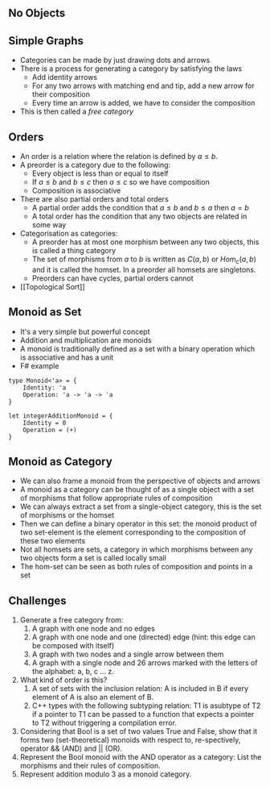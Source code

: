## No Objects

## Simple Graphs
- Categories can be made by just drawing dots and arrows
- There is a process for generating a category by satisfying the laws
	- Add identity arrows
	- For any two arrows with matching end and tip, add a new arrow for their composition
	- Every time an arrow is added, we have to consider the composition
- This is then called a *free category*
## Orders
- An order is a relation where the relation is defined by $a \leq b$.
- A preorder is a category due to the following:
	- Every object is less than or equal to itself
	- If $a \leq b$ and $b \leq c$ then $a \leq c$ so we have composition
	- Composition is associative
- There are also partial orders and total orders
	- A partial order adds the condition that $a \leq b$ and $b \leq a$ then $a = b$
	- A total order has the condition that any two objects are related in some way
- Categorisation as categories:
	- A preorder has at most one morphism between any two objects, this is called a thing category
	- The set of morphisms from $a$ to $b$ is written as $C(a, b)$ or $Hom_{c}(a,b)$ and it is called the homset. In a preorder all homsets are singletons.
	- Preorders can have cycles, partial orders cannot
- [[Topological Sort]]

## Monoid as Set
- It's a very simple but powerful concept
- Addition and multiplication are monoids
- A monoid is traditionally defined as a set with a binary operation which is associative and has a unit
- F# example
```f#
type Monoid<'a> = {
    Identity: 'a
    Operation: 'a -> 'a -> 'a
}

let integerAdditionMonoid = {
	Identity = 0
	Operation = (+)
}
```

## Monoid as Category
- We can also frame a monoid from the perspective of objects and arrows
- A monoid as a category can be thought of as a single object with a set of morphisms that follow appropriate rules of composition
- We can always extract a set from a single-object category, this is the set of morphisms or the homset
- Then we can define a binary operator in this set: the monoid product of two set-element is the element corresponding to the composition of these two elements
- Not all homsets are sets, a category in which morphisms between any two objects form a set is called locally small
- The hom-set can be seen as both rules of composition and points in a set

## Challenges
1. Generate a free category from:
	1. A graph with one node and no edges
	2. A graph with one node and one (directed) edge (hint: this edge can be composed with itself)
	3. A graph with two nodes and a single arrow between them
	4. A graph with a single node and 26 arrows marked with the letters of the alphabet: a, b, c … z.
2. What kind of order is this?
	1. A set of sets with the inclusion relation: A is included in B if every element of A is also an element of B.
	2. C++ types with the following subtyping relation: T1 is asubtype of T2 if a pointer to T1 can be passed to a function that expects a pointer to T2 without triggering a compilation error.
2. Considering that Bool is a set of two values True and False, show that it forms two (set-theoretical) monoids with respect to, re-spectively, operator && (AND) and || (OR). 
3. Represent the Bool monoid with the AND operator as a category: List the morphisms and their rules of composition.
4. Represent addition modulo 3 as a monoid category.